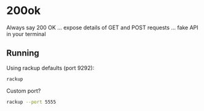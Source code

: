 200ok
=====

Always say 200 OK ... expose details of GET and POST requests ... fake API in your terminal

Running
-------

Using rackup defaults (port 9292):

```bash
rackup
```

Custom port?

```bash
rackup --port 5555
```

